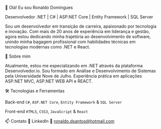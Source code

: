 👋 Olá! Eu sou Ronaldo Domingues

Desenvolvedor .NET | C# | ASP.NET Core | Entity Framework | SQL Server

Sou um desenvolvedor em transição de carreira, apaixonado por tecnologia e inovação. Com mais de 20 anos de experiência em liderança e gestão, agora estou dedicando minha trajetória ao desenvolvimento de software, unindo minha bagagem profissional com habilidades técnicas em tecnologias modernas como .NET e React.

🚀 Sobre mim

Atualmente, estou me especializando em .NET através da plataforma Desenvolvedor.io.
Sou formado em Análise e Desenvolvimento de Sistemas pela Universidade Nove de Julho.
Experiência prática em aplicações ASP.NET MVC, ASP.NET WEB API e REACT.

🛠️ Tecnologias e Ferramentas

Back-end
`C#`, `ASP.NET Core`, `Entity Framework` & `SQL Server`

Front-end
`HTML5`, `CSS3`, `JavaScript` & `React`

📫 Contato
💼 LinkedIn
📧 ronaldo.dsantos@hotmail.com
